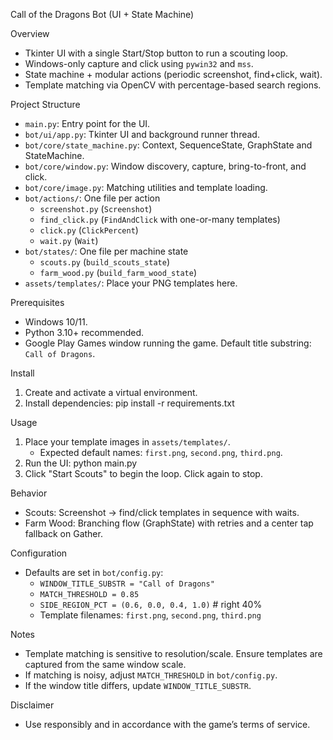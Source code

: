 Call of the Dragons Bot (UI + State Machine)

Overview
- Tkinter UI with a single Start/Stop button to run a scouting loop.
- Windows-only capture and click using `pywin32` and `mss`.
- State machine + modular actions (periodic screenshot, find+click, wait).
- Template matching via OpenCV with percentage-based search regions.

Project Structure
- `main.py`: Entry point for the UI.
- `bot/ui/app.py`: Tkinter UI and background runner thread.
- `bot/core/state_machine.py`: Context, SequenceState, GraphState and StateMachine.
- `bot/core/window.py`: Window discovery, capture, bring-to-front, and click.
- `bot/core/image.py`: Matching utilities and template loading.
- `bot/actions/`: One file per action
  - `screenshot.py` (`Screenshot`)
  - `find_click.py` (`FindAndClick` with one-or-many templates)
  - `click.py` (`ClickPercent`)
  - `wait.py` (`Wait`)
- `bot/states/`: One file per machine state
  - `scouts.py` (`build_scouts_state`)
  - `farm_wood.py` (`build_farm_wood_state`)
- `assets/templates/`: Place your PNG templates here.

Prerequisites
- Windows 10/11.
- Python 3.10+ recommended.
- Google Play Games window running the game. Default title substring: `Call of Dragons`.

Install
1) Create and activate a virtual environment.
2) Install dependencies:
   pip install -r requirements.txt

Usage
1) Place your template images in `assets/templates/`.
   - Expected default names: `first.png`, `second.png`, `third.png`.
2) Run the UI:
   python main.py
3) Click "Start Scouts" to begin the loop. Click again to stop.

Behavior
- Scouts: Screenshot → find/click templates in sequence with waits.
- Farm Wood: Branching flow (GraphState) with retries and a center tap fallback on Gather.

Configuration
- Defaults are set in `bot/config.py`:
  - `WINDOW_TITLE_SUBSTR = "Call of Dragons"`
  - `MATCH_THRESHOLD = 0.85`
  - `SIDE_REGION_PCT = (0.6, 0.0, 0.4, 1.0)`  # right 40%
  - Template filenames: `first.png`, `second.png`, `third.png`

Notes
- Template matching is sensitive to resolution/scale. Ensure templates are captured from the same window scale.
- If matching is noisy, adjust `MATCH_THRESHOLD` in `bot/config.py`.
- If the window title differs, update `WINDOW_TITLE_SUBSTR`.

Disclaimer
- Use responsibly and in accordance with the game’s terms of service.
